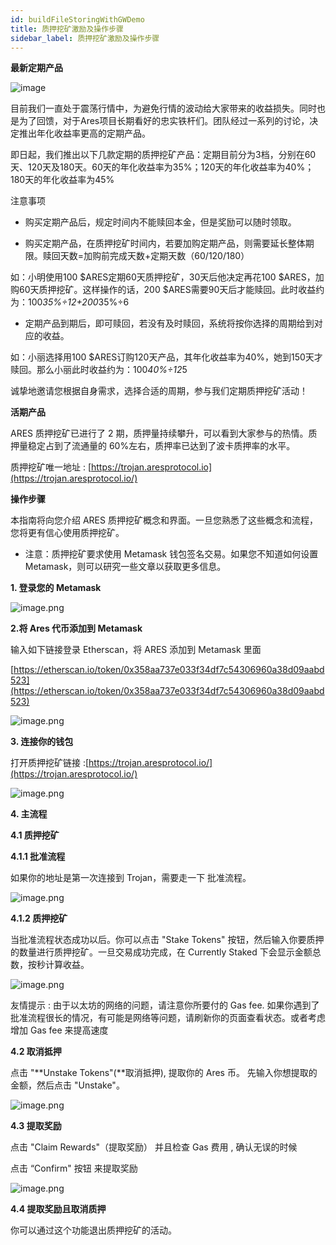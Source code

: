 ```yaml
---
id: buildFileStoringWithGWDemo
title: 质押挖矿激励及操作步骤
sidebar_label: 质押挖矿激励及操作步骤
---
```



**最新定期产品**

![image](https://upload-images.jianshu.io/upload_images/528413-4a566d3c621632df.png?imageMogr2/auto-orient/strip%7CimageView2/2/w/1240)




目前我们一直处于震荡行情中，为避免行情的波动给大家带来的收益损失。同时也是为了回馈，对于Ares项目长期看好的忠实铁杆们。团队经过一系列的讨论，决定推出年化收益率更高的定期产品。

即日起，我们推出以下几款定期的质押挖矿产品：定期目前分为3档，分别在60天、120天及180天。60天的年化收益率为35%；120天的年化收益率为40%；180天的年化收益率为45%

注意事项

*   购买定期产品后，规定时间内不能赎回本金，但是奖励可以随时领取。

*   购买定期产品，在质押挖矿时间内，若要加购定期产品，则需要延长整体期限。赎回天数=加购前完成天数+定期天数（60/120/180）

如：小明使用100 $ARES定期60天质押挖矿，30天后他决定再花100 $ARES，加购60天质押挖矿。这样操作的话，200 $ARES需要90天后才能赎回。此时收益约为：100*35%÷12+200*35%÷6

*   定期产品到期后，即可赎回，若没有及时赎回，系统将按你选择的周期给到对应的收益。

如：小丽选择用100 $ARES订购120天产品，其年化收益率为40%，她到150天才赎回。那么小丽此时收益约为：100*40%÷12*5

诚挚地邀请您根据自身需求，选择合适的周期，参与我们定期质押挖矿活动！

**活期产品**

ARES 质押挖矿已进行了 2 期，质押量持续攀升，可以看到大家参与的热情。质押量稳定占到了流通量的 60%左右，质押率已达到了波卡质押率的水平。

质押挖矿唯一地址 : [https://trojan.aresprotocol.io](https://trojan.aresprotocol.io/)

**操作步骤**

本指南将向您介绍 ARES 质押挖矿概念和界面。一旦您熟悉了这些概念和流程，您将更有信心使用质押挖矿。

*   注意：质押挖矿要求使用 Metamask 钱包签名交易。如果您不知道如何设置 Metamask，则可以研究一些文章以获取更多信息。

**1\. 登录您的 Metamask**

![image.png](https://upload-images.jianshu.io/upload_images/528413-1811295e7b82efc9.png?imageMogr2/auto-orient/strip%7CimageView2/2/w/1240)


**2.将 Ares 代币添加到 Metamask**

输入如下链接登录 Etherscan，将 ARES 添加到 Metamask 里面

[https://etherscan.io/token/0x358aa737e033f34df7c54306960a38d09aabd523](https://etherscan.io/token/0x358aa737e033f34df7c54306960a38d09aabd523)

![image.png](https://upload-images.jianshu.io/upload_images/528413-0044c6a4b788d663.png?imageMogr2/auto-orient/strip%7CimageView2/2/w/1240)


**3\. 连接你的钱包**

打开质押挖矿链接 :[https://trojan.aresprotocol.io/](https://trojan.aresprotocol.io/)

![image.png](https://upload-images.jianshu.io/upload_images/528413-111b999030bba46c.png?imageMogr2/auto-orient/strip%7CimageView2/2/w/1240)

**4\. 主流程**

**4.1 质押挖矿**

**4.1.1 批准流程**

如果你的地址是第一次连接到 Trojan，需要走一下 批准流程。

![image.png](https://upload-images.jianshu.io/upload_images/528413-58de931243c930f3.png?imageMogr2/auto-orient/strip%7CimageView2/2/w/1240)


**4.1.2 质押挖矿**

当批准流程状态成功以后。你可以点击 "Stake Tokens" 按钮，然后输入你要质押的数量进行质押挖矿。一旦交易成功完成，在 Currently Staked 下会显示金额总数，按秒计算收益。

![image.png](https://upload-images.jianshu.io/upload_images/528413-dd8fae0c126006af.png?imageMogr2/auto-orient/strip%7CimageView2/2/w/1240)


友情提示 : 由于以太坊的网络的问题，请注意你所要付的 Gas fee. 如果你遇到了批准流程很长的情况，有可能是网络等问题，请刷新你的页面查看状态。或者考虑增加 Gas fee 来提高速度

**4.2 取消抵押**

点击 "**Unstake Tokens"(**取消抵押), 提取你的 Ares 币。 先输入你想提取的金额，然后点击 "Unstake"。

![image.png](https://upload-images.jianshu.io/upload_images/528413-531fbb7bc6663d24.png?imageMogr2/auto-orient/strip%7CimageView2/2/w/1240)


**4.3 提取奖励**

点击 "Claim Rewards"（提取奖励） 并且检查 Gas 费用 , 确认无误的时候

点击 “Confirm" 按钮 来提取奖励

![image.png](https://upload-images.jianshu.io/upload_images/528413-6a76eaf782ca5abe.png?imageMogr2/auto-orient/strip%7CimageView2/2/w/1240)

**4.4 提取奖励且取消质押**

你可以通过这个功能退出质押挖矿的活动。
